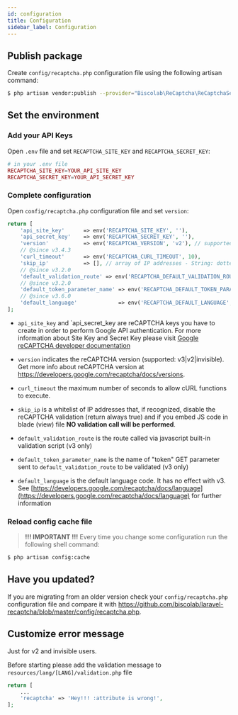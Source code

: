 ```yaml
---
id: configuration
title: Configuration
sidebar_label: Configuration
---
```


## Publish package
Create `config/recaptcha.php` configuration file using the following artisan command:
```sh
$ php artisan vendor:publish --provider="Biscolab\ReCaptcha\ReCaptchaServiceProvider"
```

## Set the environment
### Add your API Keys
Open `.env` file and set `RECAPTCHA_SITE_KEY` and `RECAPTCHA_SECRET_KEY`:
```php
# in your .env file
RECAPTCHA_SITE_KEY=YOUR_API_SITE_KEY
RECAPTCHA_SECRET_KEY=YOUR_API_SECRET_KEY
```
### Complete configuration
Open `config/recaptcha.php` configuration file and set `version`:
```php
return [
    'api_site_key'      => env('RECAPTCHA_SITE_KEY', ''),
    'api_secret_key'    => env('RECAPTCHA_SECRET_KEY', ''),
    'version'           => env('RECAPTCHA_VERSION', 'v2'), // supported: v3|v2|invisible 
    // @since v3.4.3
    'curl_timeout'      => env('RECAPTCHA_CURL_TIMEOUT', 10),
    'skip_ip'           => [], // array of IP addresses - String: dotted quad format e.g.: 127.0.0.1
    // @since v3.2.0
    'default_validation_route' => env('RECAPTCHA_DEFAULT_VALIDATION_ROUTE', 'biscolab-recaptcha/validate'),
    // @since v3.2.0
    'default_token_parameter_name' => env('RECAPTCHA_DEFAULT_TOKEN_PARAMETER_NAME', 'token'),
    // @since v3.6.0
    'default_language'             => env('RECAPTCHA_DEFAULT_LANGUAGE', null)
];
```

* `api_site_key` and `api_secret_key are reCAPTCHA keys you have to create in order to perform Google API authentication. For more information about Site Key and Secret Key please visit [Google reCAPTCHA developer documentation](https://developers.google.com/recaptcha/docs/start)

* `version` indicates the reCAPTCHA version (supported: v3|v2|invisible). Get more info about reCAPTCHA version at <a href="https://developers.google.com/recaptcha/docs/versions" target="_blank">https://developers.google.com/recaptcha/docs/versions</a>.

* `curl_timeout` the maximum number of seconds to allow cURL functions to execute.

* `skip_ip` is a whitelist of IP addresses that, if recognized, disable the reCAPTCHA validation (return always true) and if you embed JS code in blade (view) file **NO validation call will be performed**.

* `default_validation_route` is the route called via javascript built-in validation script (v3 only)

* `default_token_parameter_name` is the name of "token" GET parameter sent to `default_validation_route` to be validated (v3 only)

* `default_language` is the default language code. It has no effect with v3. See [https://developers.google.com/recaptcha/docs/language](https://developers.google.com/recaptcha/docs/language) for further information

### Reload config cache file
> **!!! IMPORTANT !!!** Every time you change some configuration run the following shell command:
```sh
$ php artisan config:cache
```

## Have you updated?
If you are migrating from an older version check your `config/recaptcha.php` configuration file and compare it with <a href="https://github.com/biscolab/laravel-recaptcha/blob/master/config/recaptcha.php" target="_blank">https://github.com/biscolab/laravel-recaptcha/blob/master/config/recaptcha.php</a>.

## Customize error message
Just for v2 and invisible users.

Before starting please add the validation message to `resources/lang/[LANG]/validation.php` file
```php
return [
    ...
    'recaptcha' => 'Hey!!! :attribute is wrong!',
];
```